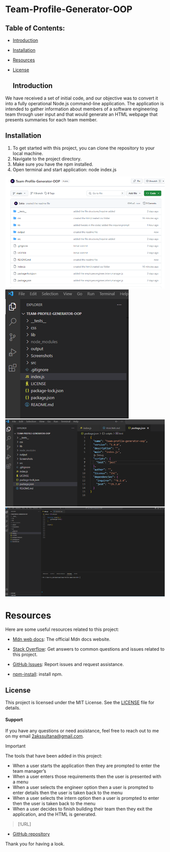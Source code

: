 # Team-Profile-Generator-OOP


## Table of Contents:
* [Introduction](#introduction)
* [Installation](#installation)
* [Resources](#resources)
* [License](#license)

  ## Introduction
 We have received a set of initial code, and our objective was to convert it into a fully operational Node.js command-line application. The application is intended to gather information about members of a software engineering team through user input and that would generate an HTML webpage that presents summaries for each team member.


## Installation
  1. To get started with this project, you can clone the repository to your local machine.
  2. Navigate to the project directory.
  3. Make sure you have the npm installed.
  4. Open terminal and start application: node index.js


  ![Example Screenshot 1](/Screenshots/Screenshot%201.png)
  ![Example Screenshot 2](/Screenshots/Screenshot%202.png)
  ![Example Screenshot 3](/Screenshots/Screenshot%203.png)
  ![Example Screenshot 4](/Screenshots/Screenshot%204.png)

  # Resources 

Here are some useful resources related to this project:

- [Mdn web docs](https://developer.mozilla.org/en-US/docs/Web/JavaScript): The official Mdn docs website.

- [Stack Overflow](https://stackoverflow.com): Get answers to common questions and issues related to this project.

- [GitHub Issues](https://support.github.com/features/issues): Report issues and request assistance.

- [npm-install](https://docs.npmjs.com/cli/v6/commands/npm-install): install npm.



 ## License
  
  This project is licensed under the MIT License. See the [LICENSE](LICENSE) file for details.


#### Support 

If you have any questions or need assistance, feel free to reach out to me on my email 2akssultana@gmail.com.

> [!IMPORTANT]

  The tools that have been added in this project:
   
   - When a user starts the application then they are prompted to enter the team manager’s
   - When a user enters those requirements then the user is presented with a menu
   - When a user selects the engineer option then a user is prompted to enter details then the user is taken back to the menu
   - When a user selects the intern option then a user is prompted to enter then the user is taken back to the menu
   - When a user decides to finish building their team then they exit the application, and the HTML is generated.



> [!URL]

- [GitHub repository](https://github.com/2akia/Team-Profile-Generator-OOP)


Thank you for having a look.